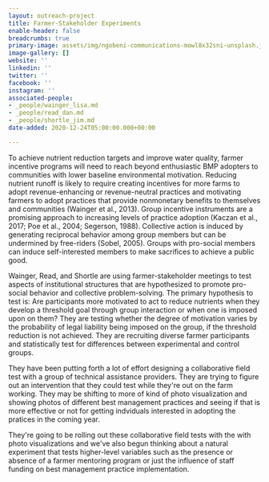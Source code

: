 ```yaml
---
layout: outreach-project
title: Farmer-Stakeholder Experiments
enable-header: false
breadcrumbs: true
primary-image: assets/img/ngobeni-communications-mowl8x32sni-unsplash.jpg
image-gallery: []
website: ''
linkedin: ''
twitter: ''
facebook: ''
instagram: ''
associated-people:
- _people/wainger_lisa.md
- _people/read_dan.md
- _people/shortle_jim.md
date-added: 2020-12-24T05:00:00.000+00:00

---
```

To achieve nutrient reduction targets and improve water quality, farmer incentive programs will need to reach beyond enthusiastic BMP adopters to communities with lower baseline environmental motivation. Reducing nutrient runoff is likely to require creating incentives for more farms to adopt revenue-enhancing or revenue-neutral practices and motivating farmers to adopt practices that provide nonmonetary benefits to themselves and communities (Wainger et al., 2013). Group incentive instruments are a promising approach to increasing levels of practice adoption (Kaczan et al., 2017; Poe et al., 2004; Segerson, 1988). Collective action is induced by generating reciprocal behavior among group members but can be undermined by free-riders (Sobel, 2005). Groups with pro-social members can induce self-interested members to make sacrifices to achieve a public good.

Wainger, Read, and Shortle are using farmer-stakeholder meetings to test aspects of institutional structures that are hypothesized to promote pro-social behavior and collective problem-solving. The primary hypothesis to test is: Are participants more motivated to act to reduce nutrients when they develop a threshold goal through group interaction or when one is imposed upon on them? They are testing whether the degree of motivation varies by the probability of legal liability being imposed on the group, if the threshold reduction is not achieved. They are recruiting diverse farmer participants and statistically test for differences between experimental and control groups. 

They have been putting forth a lot of effort designing a collaborative field test with a group of technical assistance providers. They are trying to figure out an intervention that they could test while they're out on the farm working. They may be shifting to more of kind of photo visualization and showing photos of different best management practices and seeing if that is more effective or not for getting indviduals interested in adopting the pratices in the coming year.

They're going to be rolling out these collaborative field tests with the with photo visualizations and we've also begun thinking about a natural experiment that tests higher-level variables such as the presence or absence of a farmer mentoring program or just the influence of staff funding on best management practice implementation. 